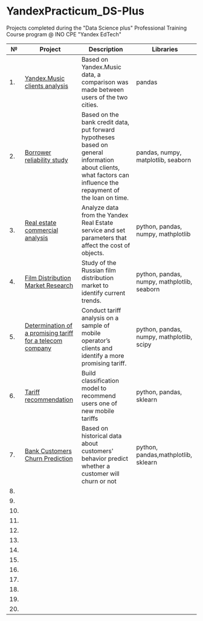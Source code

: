 # YandexPracticum_DS-Plus
Projects completed during the "Data Science plus" Professional Training Course program @ INO CPE "Yandex EdTech"

| №  | Project                      | Description                                              | Libraries     |
|----| ---------------------------- | -------------------------------------------------------- | ------------- |
| 1. | [Yandex.Music clients analysis](https://github.com/valfrank/YandexPracticum_DS-Plus/tree/main/01_Yandex.Music)| Based on Yandex.Music data, a comparison was made between users of the two cities. | pandas  |
| 2. | [Borrower reliability study](https://github.com/valfrank/YandexPracticum_DS-Plus/tree/main/02_Borrower%20Reliability%20Study)| Based on the bank credit data, put forward hypotheses based on general information about clients, what factors can influence the repayment of the loan on time.| pandas, numpy, matplotlib, seaborn|
| 3. | [Real estate commercial analysis](https://github.com/valfrank/YandexPracticum_DS-Plus/tree/main/03_Real%20estate%20commercial%20analysis)| Analyze data from the Yandex Real Estate service and set parameters that affect the cost of objects.| python, pandas, numpy, mathplotlib|
| 4. | [Film Distribution Market Research](https://github.com/valfrank/YandexPracticum_DS-Plus/tree/main/04_Film%20Distribution%20Market%20Research)| Study of the Russian film distribution market to identify current trends.|python, pandas, numpy, mathplotlib, seaborn|
| 5. | [Determination of a promising tariff for a telecom company](https://github.com/valfrank/YandexPracticum_DS-Plus/tree/main/05_Determination%20of%20a%20promising%20tariff%20for%20a%20telecom%20company)|Conduct tariff analysis on a sample of mobile operator’s clients and identify a more promising tariff.|python, pandas, numpy, mathplotlib, scipy|
| 6. |[Tariff recommendation](https://github.com/valfrank/YandexPracticum_DS-Plus/tree/main/06_Tariff%20recommendation)|Build classification model to recommend users one of new mobile tariffs| python, pandas, sklearn|
| 7. | [Bank Customers Churn Prediction](https://github.com/valfrank/YandexPracticum_DS-Plus/tree/main/07_Bank%20Customers%20Churn%20Prediction)|Based on historical data about customers' behavior predict whether a customer will churn or not|python, pandas,mathplotlib, sklearn|
| 8. |
| 9. |
| 10.|
| 11.|
| 12.|
| 13.|
| 14.|
| 15.|
| 16.|
| 17.|
| 18.|
| 19.|
| 20.|
